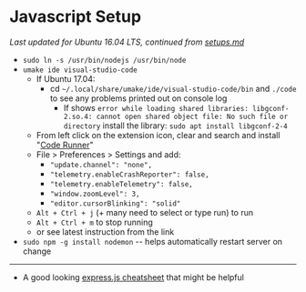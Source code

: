 # Javascript Setup
_Last updated for Ubuntu 16.04 LTS, continued from [setups.md](./setups.md)_

+ `sudo ln -s /usr/bin/nodejs /usr/bin/node`
+ `umake ide visual-studio-code`
  + If Ubuntu 17.04:
     + cd `~/.local/share/umake/ide/visual-studio-code/bin` and `./code` to see any problems printed out on console log
       + If shows `error while loading shared libraries: libgconf-2.so.4: cannot open shared object file: No such file or directory` install the library: `sudo apt install libgconf-2-4`
  + From left click on the extension icon, clear and search and install "[Code Runner](https://marketplace.visualstudio.com/items?itemName=formulahendry.code-runner)"
  + File > Preferences > Settings and add:
    + `"update.channel": "none",`
    + `"telemetry.enableCrashReporter": false,`
    + `"telemetry.enableTelemetry": false,`
    + `"window.zoomLevel": 3,`
    + `"editor.cursorBlinking": "solid"`
  + `Alt + Ctrl + j` (+ many need to select or type run) to run
  + `Alt + Ctrl + m` to stop running
  + or see latest instruction from the link
+ `sudo npm -g install nodemon` -- helps automatically restart server on change

-------

+ A good looking [express.js cheatsheet](https://github.com/azat-co/cheatsheets/tree/master/express4) that might be helpful
